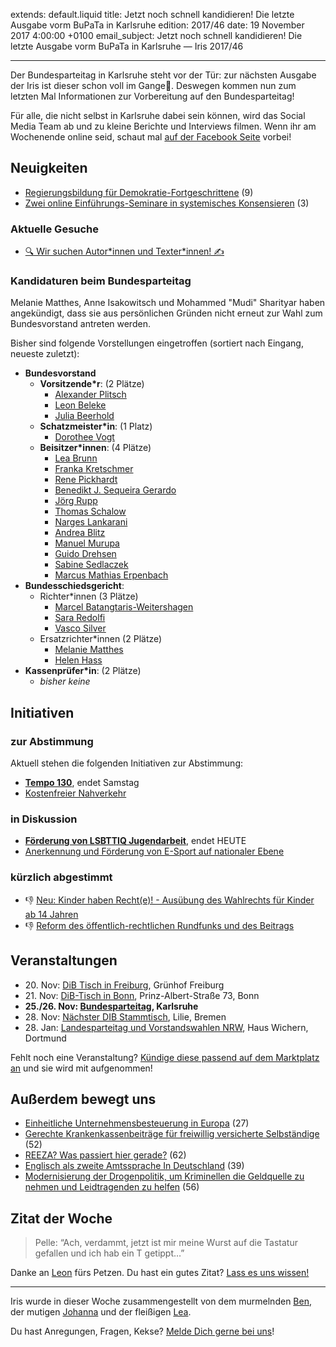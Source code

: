 extends: default.liquid
title: Jetzt noch schnell kandidieren! Die letzte Ausgabe vorm BuPaTa in Karlsruhe
edition: 2017/46
date: 19 November 2017 4:00:00 +0100
email_subject: Jetzt noch schnell kandidieren! Die letzte Ausgabe vorm BuPaTa in Karlsruhe — Iris 2017/46

---

Der Bundesparteitag in Karlsruhe steht vor der Tür: zur nächsten Ausgabe der Iris ist dieser schon voll im Gange🎉. Deswegen kommen nun zum letzten Mal Informationen zur Vorbereitung auf den Bundesparteitag! 

Für alle, die nicht selbst in Karlsruhe dabei sein können, wird das Social Media Team ab und zu kleine Berichte und Interviews filmen. Wenn ihr am Wochenende online seid, schaut mal [auf der Facebook Seite](http://facebook.com/demokratiebewegen/) vorbei!


## Neuigkeiten
 
 - [Regierungsbildung für Demokratie-Fortgeschrittene](https://marktplatz.dib.de/t/regierungsbildung-fuer-demokratie-fortgeschrittene/11626) (9)
 - [Zwei online Einführungs-Seminare in systemisches Konsensieren](https://marktplatz.dib.de/t/zwei-online-einfuehrungs-seminare-in-systemisches-konsensieren/11230) (3)

### Aktuelle Gesuche

 - [🔍 Wir suchen Autor\*innen und Texter\*innen! ✍](https://marktplatz.dib.de/t/wir-suchen-autor-innen-texter-innen/10775)


### Kandidaturen beim Bundesparteitag
Melanie Matthes, Anne Isakowitsch und Mohammed "Mudi" Sharityar haben angekündigt, dass sie aus persönlichen Gründen nicht erneut zur Wahl zum Bundesvorstand antreten werden.

Bisher sind folgende Vorstellungen eingetroffen (sortiert nach Eingang, neueste zuletzt):
 - **Bundesvorstand**
     - **Vorsitzende\*r**: (2 Plätze)
         - [Alexander Plitsch](https://marktplatz.dib.de/t/kandidatur-fuer-den-bundesvorsitz-alexander-plitsch/10355)
         - [Leon Beleke](https://marktplatz.dib.de/t/kandidatur-fuer-den-bundesvorsitz-leon-beleke/10700)
         - [Julia Beerhold](https://marktplatz.dib.de/t/kandidatur-fuer-den-bundesvorsitz-julia-beerhold/10941) 
     - **Schatzmeister\*in**: (1 Platz)
         - [Dorothee Vogt](https://marktplatz.dib.de/t/dorothee-vogt-kandidatur-schatzmeister-amt/10381)
     - **Beisitzer\*innen**: (4 Plätze)
         - [Lea Brunn](https://marktplatz.dib.de/t/kandidatur-lea-brunn/10407)
         - [Franka Kretschmer](https://marktplatz.dib.de/t/franka-kretschmer-kandidatur-beisitzerin-im-buvo/10423)
         - [Rene Pickhardt](https://marktplatz.dib.de/t/bewerbung-als-beisitzer-rene-pickhardt/10478)
         - [Benedikt J. Sequeira Gerardo](https://marktplatz.dib.de/t/benedikt-j-sequeira-gerardo-kandidatur-als-beisitzer-im-buvo/10549) 
         - [Jörg Rupp](https://marktplatz.dib.de/t/bewerbung-als-beisitzer-joerg-rupp/10716)
         - [Thomas Schalow](https://marktplatz.dib.de/t/bewerbung-als-beisitzer-thomas-schalow/11022)
         - [Narges Lankarani](https://marktplatz.dib.de/t/kandidatur-als-beisitzerin-im-buvo-narges-lankarani/11090)
         - [Andrea Blitz](https://marktplatz.dib.de/t/andrea-blitz-beisitzerin/11255)
         - [Manuel Murupa](https://marktplatz.dib.de/t/manuel-murupa-beisitzer/11311)
         - [Guido Drehsen](https://marktplatz.dib.de/t/guido-drehsen-beisitzer/11362)
         - [Sabine Sedlaczek](https://marktplatz.dib.de/t/sabine-sedlaczek-beisitzerin/11573)
         - [Marcus Mathias Erpenbach](https://marktplatz.dib.de/t/marcus-m-erpenbach-bewerbung-zum-beisitzer-des-buvo/11634)
 - **Bundesschiedsgericht**:
     - Richter\*innen (3 Plätze)
         + [Marcel Batangtaris-Weitershagen](https://marktplatz.dib.de/t/kandidatur-richter-marcel-batangtaris-weitershagen/10706)
         + [Sara Redolfi](https://marktplatz.dib.de/t/sara-redolfi-richterin/11595)
         + [Vasco Silver](https://marktplatz.dib.de/t/vasco-silver-richter/11607)
     - Ersatzrichter\*innen (2 Plätze)
         + [Melanie Matthes](https://marktplatz.dib.de/t/kanditatur-ersatzrichterin-melanie-matthes/11098)
         + [Helen Hass](https://marktplatz.dib.de/t/helen-hass-ersatzrichterin/11333)
 - **Kassenprüfer\*in**: (2 Plätze)
     + _bisher keine_

## Initiativen

### zur Abstimmung
Aktuell stehen die folgenden Initiativen zur Abstimmung:

 - **[Tempo 130](https://abstimmen.dib.de/initiative/156-tempo-130)**, endet Samstag
 - [Kostenfreier Nahverkehr](https://abstimmen.dib.de/initiative/152-kostenfreier-nahverkehr)

### in Diskussion
 - **[Förderung von LSBTTIQ Jugendarbeit](https://abstimmen.dib.de/initiative/155-forderung-von-lsbttiq-jugendarbeit)**, endet HEUTE
 - [Anerkennung und Förderung von E-Sport auf nationaler Ebene](https://abstimmen.dib.de/initiative/171-anerkennung-und-forderung-von-e-sport-auf-nationaler-ebene)

### kürzlich abgestimmt

 - 👎 [Neu: Kinder haben Recht(e)! - Ausübung des Wahlrechts für Kinder ab 14 Jahren](https://abstimmen.dib.de/initiative/148-neu-kinder-haben-rechte-ausubung-des-wahlrechts-fur-kinder-ab-14-jahren)
 - 👎 [Reform des öffentlich-rechtlichen Rundfunks und des Beitrags](https://abstimmen.dib.de/initiative/124-reform-des-offentlich-rechtlichen-rundfunks-und-des-beitrags)


## Veranstaltungen

 - 20.&nbsp;Nov: [DiB Tisch in Freiburg](https://marktplatz.dib.de/t/dib-tisch-in-freiburg-20-11-17/11332), Grünhof Freiburg 
 - 21.&nbsp;Nov: [DiB-Tisch in Bonn](https://marktplatz.dib.de/t/dib-tisch-in-bonn/10697), Prinz-Albert-Straße 73, Bonn
 - **25./26. Nov: [Bundesparteitag](https://marktplatz.dib.de/t/einladung-zum-3-bpt-in-karlsruhe/8979), Karlsruhe**
 - 28.&nbsp;Nov: [Nächster DIB Stammtisch](https://marktplatz.dib.de/t/naechster-dib-stammtisch/9919), Lilie, Bremen
 - 28.&nbsp;Jan: [Landesparteitag und Vorstandswahlen NRW](https://marktplatz.dib.de/t/landesparteitag-und-vorstandswahlen-nrw-dib-spirit/9965), Haus Wichern, Dortmund


Fehlt noch eine Veranstaltung? [Kündige diese passend auf dem Marktplatz an](https://marktplatz.dib.de/t/veranstaltungen-fuer-iris-ankuendigen/11128?source_topic_id=2720) und sie wird mit aufgenommen!

## Außerdem bewegt uns

 - [Einheitliche Unternehmensbesteuerung in Europa](https://marktplatz.dib.de/t/einheitliche-unternehmensbesteuerung-in-europa/9515) (27)
 - [Gerechte Krankenkassenbeiträge für freiwillig versicherte Selbständige](https://marktplatz.dib.de/t/gerechte-krankenkassenbeitraege-fuer-freiwillig-versicherte-selbstaendige/10332) (52)
 - [REEZA? Was passiert hier gerade?](https://marktplatz.dib.de/t/reeza-was-passiert-hier-gerade/11121) (62)
 - [Englisch als zweite Amtssprache In Deutschland](https://marktplatz.dib.de/t/englisch-als-zweite-amtssprache-in-deutschland/9654) (39)
 - [Modernisierung der Drogenpolitik, um Kriminellen die Geldquelle zu nehmen und Leidtragenden zu helfen](https://marktplatz.dib.de/t/modernisierung-der-drogenpolitik-um-kriminellen-die-geldquelle-zu-nehmen-und-leidtragenden-zu-helfen/11207) (56)


## Zitat der Woche

> <p>Pelle: “Ach, verdammt, jetzt ist mir meine Wurst auf die Tastatur gefallen und ich hab ein T getippt…”</p>

Danke an [Leon](https://marktplatz.dib.de/u/leon) fürs Petzen. Du hast ein gutes Zitat? [Lass es uns wissen!](https://marktplatz.dib.de/t/lustige-dib-zitate/10175)


---

Iris wurde in dieser Woche zusammengestellt von dem murmelnden [Ben](https://marktplatz.dib.de/u/Ben/), der mutigen [Johanna](https://marktplatz.dib.de/u/Johanna/) und der fleißigen [Lea](https://marktplatz.dib.de/u/Leia/).

Du hast Anregungen, Fragen, Kekse? [Melde Dich gerne bei uns](https://marktplatz.dib.de/t/neu-iris-die-woechtliche-zusammenfasssung-zum-sonntagsbrunch/10990)!
